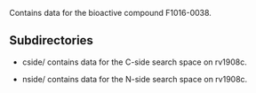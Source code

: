 Contains data for the bioactive compound F1016-0038.

## Subdirectories

- cside/ contains data for the C-side search space on rv1908c.

- nside/ contains data for the N-side search space on rv1908c.

